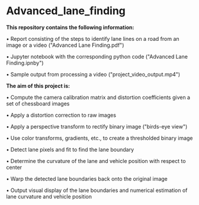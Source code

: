 # Advanced_lane_finding

**This repository contains the following information:**

• Report consisting of the steps to identify lane lines on a road from an image or a video ("Advanced Lane Finding.pdf")

• Jupyter notebook with the corresponding python code ("Advanced Lane Finding.ipnby")

• Sample output from processing a video ("project_video_output.mp4")

**The aim of this project is:**

•	Compute the camera calibration matrix and distortion coefficients given a set of chessboard images

•	Apply a distortion correction to raw images

•	Apply a perspective transform to rectify binary image ("birds-eye view")

•	Use color transforms, gradients, etc., to create a thresholded binary image

•	Detect lane pixels and fit to find the lane boundary

•	Determine the curvature of the lane and vehicle position with respect to center

•	Warp the detected lane boundaries back onto the original image

•	Output visual display of the lane boundaries and numerical estimation of lane curvature and vehicle position
